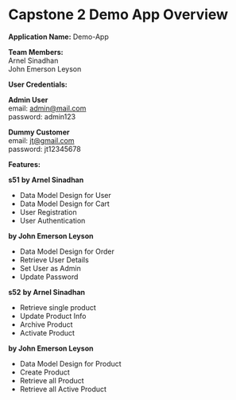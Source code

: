 # Capstone 2 Demo App Overview

**Application Name:** Demo-App

**Team Members:**  
Arnel Sinadhan  
John Emerson Leyson

**User Credentials:**

**Admin User**  
email: admin@mail.com  
password: admin123

**Dummy Customer**  
email: jt@gmail.com  
password: jt12345678

**Features:**

**s51**
**by Arnel Sinadhan**

- Data Model Design for User
- Data Model Design for Cart
- User Registration
- User Authentication

**by John Emerson Leyson**

- Data Model Design for Order
- Retrieve User Details
- Set User as Admin
- Update Password

**s52**
**by Arnel Sinadhan**

- Retrieve single product
- Update Product Info
- Archive Product
- Activate Product

**by John Emerson Leyson**

- Data Model Design for Product
- Create Product
- Retrieve all Product
- Retrieve all Active Product